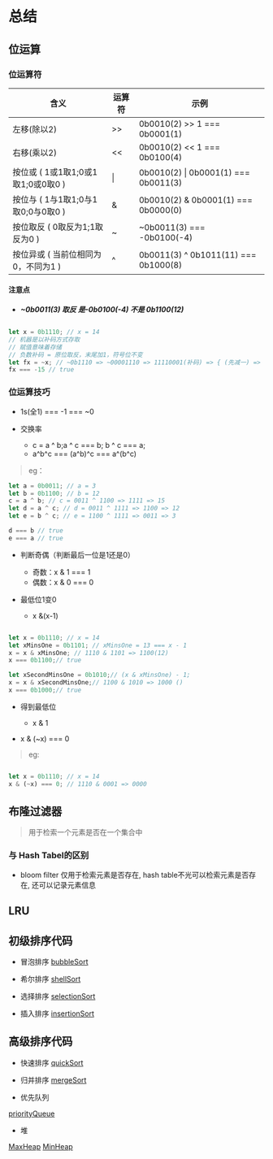 # 总结

## 位运算

### 位运算符

|含义|运算符|示例|
|---|---|---|
|左移(除以2)|>>| 0b0010(2) >> 1 === 0b0001(1)|
|右移(乘以2)|<<| 0b0010(2) << 1 === 0b0100(4)|
|按位或 ( 1或1取1;0或1取1;0或0取0 )| &#124; | 0b0010(2)  &#124; 0b0001(1) === 0b0011(3) |
|按位与 ( 1与1取1;0与1取0;0与0取0 )|&|0b0010(2) & 0b0001(1) === 0b0000(0)|
|按位取反 ( 0取反为1;1取反为0 ) |~| ~0b0011(3) === -0b0100(-4)|
|按位异或 ( 当前位相同为0，不同为1 )|^| 0b0011(3) ^ 0b1011(11) === 0b1000(8) |

#### 注意点

* ___~0b0011(3) 取反 是-0b0100(-4) 不是 0b1100(12)___

```javascript

let x = 0b1110; // x = 14
// 机器是以补码方式存取
// 赋值意味着存储
// 负数补码 = 原位取反，末尾加1，符号位不变
let fx = ~x; // ~0b1110 => ~00001110 => 11110001(补码) => { (先减一) => 11110000 => (再取反, 符号位不变) => 10001111 } => 10001111(-15)
fx === -15 // true
```

### 位运算技巧

* 1s(全1) === -1 === ~0

* 交换率
  * c = a ^ b;a ^ c === b; b ^ c === a;
  * a^b^c === (a^b)^c === a^(b^c)

> eg：

```javascript
let a = 0b0011; // a = 3
let b = 0b1100; // b = 12
c = a ^ b; // c = 0011 ^ 1100 => 1111 => 15
let d = a ^ c; // d = 0011 ^ 1111 => 1100 => 12
let e = b ^ c; // e = 1100 ^ 1111 => 0011 => 3

d === b // true
e === a // true

```

* 判断奇偶（判断最后一位是1还是0）
  * 奇数：x & 1 === 1
  * 偶数：x & 0 === 0

* 最低位1变0
  * x &(x-1)

```javascript

let x = 0b1110; // x = 14
let xMinsOne = 0b1101; // xMinsOne = 13 === x - 1
x = x & xMinsOne; // 1110 & 1101 => 1100(12)
x === 0b1100;// true

let xSecondMinsOne = 0b1010;// (x & xMinsOne) - 1;
x = x & xSecondMinsOne;// 1100 & 1010 => 1000 ()
x === 0b1000;// true
```

* 得到最低位
  * x & 1

* x & (~x) === 0

> eg:

```javascript

let x = 0b1110; // x = 14
x & (~x) === 0; // 1110 & 0001 => 0000

```

## 布隆过滤器

> 用于检索一个元素是否在一个集合中

### 与 Hash Tabel的区别

* bloom filter 仅用于检索元素是否存在, hash table不光可以检索元素是否存在, 还可以记录元素信息

## LRU

> 

## 初级排序代码

* 冒泡排序
[bubbleSort](./sort/bubbleSort.ts)

* 希尔排序
[shellSort](./sort/shellSort.ts)

* 选择排序
[selectionSort](./sort/selectionSort.ts)

* 插入排序
[insertionSort](./sort/insertionSort.ts)

## 高级排序代码

* 快速排序
[quickSort](./sort/quickSort.ts)

* 归并排序
[mergeSort](./sort/mergeSort.ts)

* 优先队列

[priorityQueue](./sort/priorityQueue.ts)

* 堆

[MaxHeap](../Week_02/TwoBinaryHeap/MaxHeap.ts)
[MinHeap](../Week_02/TwoBinaryHeap/MinHeap.ts)